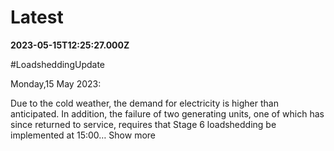 # Latest

**2023-05-15T12:25:27.000Z**

\#LoadsheddingUpdate

Monday,15 May 2023: 

Due to the cold weather, the demand for electricity is higher than anticipated. In addition, the failure of two generating units, one of which has since returned to service, requires that Stage 6 loadshedding be implemented at 15:00… Show more
